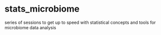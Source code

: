 # stats_microbiome
series of sessions to get up to speed with statistical concepts and tools for microbiome data analysis
